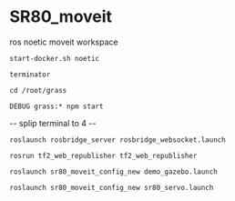 # SR80_moveit
ros noetic moveit workspace

`start-docker.sh noetic`

`terminator`

`cd /root/grass`

`DEBUG grass:* npm start`

-- splip terminal to 4 --

`roslaunch rosbridge_server rosbridge_websocket.launch`

`rosrun tf2_web_republisher tf2_web_republisher`

`roslaunch sr80_moveit_config_new demo_gazebo.launch`

`roslaunch sr80_moveit_config_new sr80_servo.launch`

